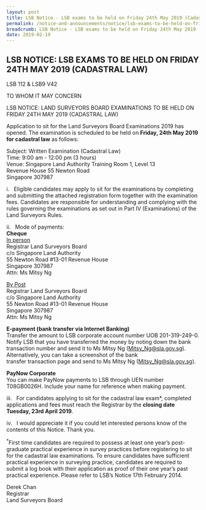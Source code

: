 ```yaml
---
layout: post
title: LSB Notice - LSB exams to be held on Friday 24th May 2019 (Cadastral Law)
permalink: /notice-and-announcements/notice/lsb-exams-to-be-held-on-friday-24th-may-2019-cadastral-law/
breadcrumb: LSB Notice - LSB exams to be held on Friday 24th May 2019 (Cadastral Law)
date: 2019-02-19
---
```


LSB NOTICE: LSB EXAMS TO BE HELD ON FRIDAY 24TH MAY 2019 (CADASTRAL LAW)
---

LSB 112 & LSB9 V42

TO WHOM IT MAY CONCERN
 
LSB NOTICE: LAND SURVEYORS BOARD EXAMINATIONS TO BE HELD ON FRIDAY 24TH MAY 2019 (CADASTRAL LAW)

Application to sit for the Land Surveyors Board Examinations 2019 has opened. The examination is scheduled to be held on **Friday, 24th May 2019 for cadastral law** as follows:<br>

Subject: Written Examination (Cadastral Law)<br>
Time: 9:00 am - 12:00 pm (3 hours)<br>
Venue: Singapore Land Authority Training Room 1, Level 13<br>
Revenue House 55 Newton Road<br>
Singapore 307987<br>

i.&nbsp;&nbsp;&nbsp;Eligible candidates may apply to sit for the examinations by completing and submitting the attached registration form together with the examination fees. Candidates are responsible for understanding and complying with the rules governing the examinations as set out in Part IV (Examinations) of the Land Surveyors Rules.<br>

ii.&nbsp;&nbsp;&nbsp;Mode of payments:<br>
   **Cheque**<br>
<u>In person</u><br>
Registrar Land Surveyors Board<br>
c/o Singapore Land Authority<br>
55 Newton Road #13-01 Revenue House<br>
Singapore 307987<br>
Attn: Ms Mitsy Ng<br>

<u>By Post</u><br>
Registrar Land Surveyors Board<br>
c/o Singapore Land Authority<br>
55 Newton Road #13-01 Revenue House<br>
Singapore 307987<br>
Attn: Ms Mitsy Ng<br>

   **E-payment (bank transfer via Internet Banking)**<br>
Transfer the amount to LSB corporate account number
UOB 201-319-249-0. Notify LSB that you have transferred
the money by noting down the bank transaction number
and send it to Ms Mitsy Ng (<Mitsy_Ng@sla.gov.sg>).
Alternatively, you can take a screenshot of the bank  
transfer transaction page and send to Ms Mitsy Ng
(<Mitsy_Ng@sla.gov.sg>).<br>

   **PayNow Corporate**<br>
You can make PayNow payments to LSB through UEN
number T08GB0026H. Include your name for reference
when making payment.<br>

iii.&nbsp;&nbsp;&nbsp;For candidates applying to sit for the cadastral law exam*, completed applications and fees must reach the Registrar by the **closing date Tuesday, 23rd April 2019**.<br>

iv.&nbsp;&nbsp;&nbsp;I would appreciate it if you could let interested persons know of the contents of this Notice. Thank you.

<sup>*</sup>First time candidates are required to possess at least one year’s post-graduate practical experience in survey practices before registering to sit for the cadastral law examinations. To ensure candidates have sufficient practical experience in surveying practice, candidates are required to submit a log book with their application as proof of their one year’s past practical experience. Please refer to LSB’s Notice 17th February 2014.<br>

Derek Chan<br>
Registrar<br>
Land Surveyors Board  
